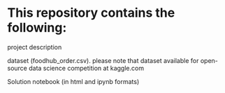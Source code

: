 # This repository contains the following:

project description

dataset (foodhub_order.csv). please note that dataset available for open-source data science competition at kaggle.com

Solution notebook (in html and ipynb formats)
